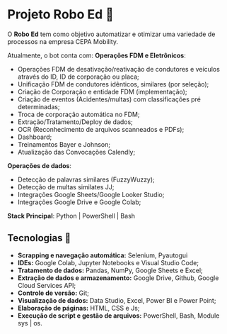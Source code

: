 # Projeto Robo Ed 🤖

O **Robo Ed** tem como objetivo automatizar e otimizar uma variedade de processos na empresa CEPA Mobility.

Atualmente, o bot conta com:
**Operações FDM e Eletrônicos**:
- Operações FDM de desativação/reativação de condutores e veículos através do ID, ID de corporação ou placa;
- Unificação FDM de condutores idênticos, similares (por seleção);
- Criação de Corporação e entidade FDM (implementação);
- Criação de eventos (Acidentes/multas) com classificações pré determinadas; 
- Troca de corporação automática no FDM;
- Extração/Tratamento/Deploy de dados;
- OCR (Reconhecimento de arquivos scanneados e PDFs);
- Dashboard; 
- Treinamentos Bayer e Johnson;
- Atualização das Convocações Calendly;
  
**Operações de dados**:
- Detecção de palavras similares (FuzzyWuzzy);
- Detecção de multas similates JJ;
- Integrações Google Sheets/Google Looker Studio;
- Integrações Google Drive e Google Colab;


**Stack Principal**: Python | PowerShell | Bash

## Tecnologias 🚀

- **Scrapping e navegação automática:** Selenium, Pyautogui
- **IDEs:** Google Colab, Jupyter Notebooks e Visual Studio Code;
- **Tratamento de dados:** Pandas, NumPy, Google Sheets e Excel;
- **Extração de dados e armazenamento:** Google Drive, Github, Google Cloud Services API;
- **Controle de versão:** Git;
- **Visualização de dados:** Data Studio, Excel, Power BI e Power Point;
- **Elaboração de páginas:** HTML, CSS e Js;
- **Execução de script e gestão de arquivos:** PowerShell, Bash, Module sys | os.
